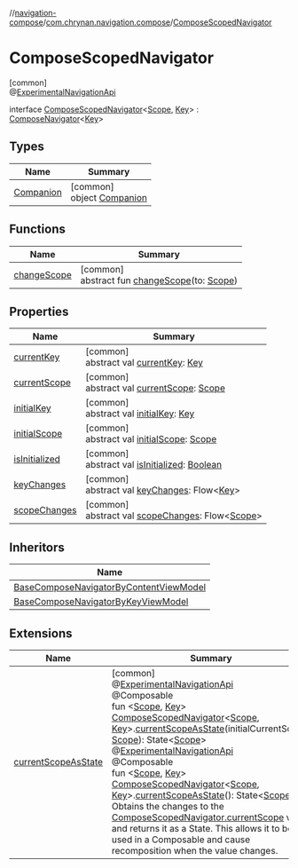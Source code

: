 //[navigation-compose](../../../index.md)/[com.chrynan.navigation.compose](../index.md)/[ComposeScopedNavigator](index.md)

# ComposeScopedNavigator

[common]\
@[ExperimentalNavigationApi](../-experimental-navigation-api/index.md)

interface [ComposeScopedNavigator](index.md)&lt;[Scope](index.md), [Key](index.md)&gt; : [ComposeNavigator](../-compose-navigator/index.md)&lt;[Key](index.md)&gt;

## Types

| Name | Summary |
|---|---|
| [Companion](-companion/index.md) | [common]<br>object [Companion](-companion/index.md) |

## Functions

| Name | Summary |
|---|---|
| [changeScope](change-scope.md) | [common]<br>abstract fun [changeScope](change-scope.md)(to: [Scope](index.md)) |

## Properties

| Name | Summary |
|---|---|
| [currentKey](../-compose-navigator/current-key.md) | [common]<br>abstract val [currentKey](../-compose-navigator/current-key.md): [Key](index.md) |
| [currentScope](current-scope.md) | [common]<br>abstract val [currentScope](current-scope.md): [Scope](index.md) |
| [initialKey](../-compose-navigator/initial-key.md) | [common]<br>abstract val [initialKey](../-compose-navigator/initial-key.md): [Key](index.md) |
| [initialScope](initial-scope.md) | [common]<br>abstract val [initialScope](initial-scope.md): [Scope](index.md) |
| [isInitialized](../-compose-navigator/is-initialized.md) | [common]<br>abstract val [isInitialized](../-compose-navigator/is-initialized.md): [Boolean](https://kotlinlang.org/api/latest/jvm/stdlib/kotlin/-boolean/index.html) |
| [keyChanges](../-compose-navigator/key-changes.md) | [common]<br>abstract val [keyChanges](../-compose-navigator/key-changes.md): Flow&lt;[Key](index.md)&gt; |
| [scopeChanges](scope-changes.md) | [common]<br>abstract val [scopeChanges](scope-changes.md): Flow&lt;[Scope](index.md)&gt; |

## Inheritors

| Name |
|---|
| [BaseComposeNavigatorByContentViewModel](../-base-compose-navigator-by-content-view-model/index.md) |
| [BaseComposeNavigatorByKeyViewModel](../-base-compose-navigator-by-key-view-model/index.md) |

## Extensions

| Name | Summary |
|---|---|
| [currentScopeAsState](../current-scope-as-state.md) | [common]<br>@[ExperimentalNavigationApi](../-experimental-navigation-api/index.md)<br>@Composable<br>fun &lt;[Scope](../current-scope-as-state.md), [Key](../current-scope-as-state.md)&gt; [ComposeScopedNavigator](index.md)&lt;[Scope](../current-scope-as-state.md), [Key](../current-scope-as-state.md)&gt;.[currentScopeAsState](../current-scope-as-state.md)(initialCurrentScope: [Scope](../current-scope-as-state.md)): State&lt;[Scope](../current-scope-as-state.md)&gt;<br>@[ExperimentalNavigationApi](../-experimental-navigation-api/index.md)<br>@Composable<br>fun &lt;[Scope](../current-scope-as-state.md), [Key](../current-scope-as-state.md)&gt; [ComposeScopedNavigator](index.md)&lt;[Scope](../current-scope-as-state.md), [Key](../current-scope-as-state.md)&gt;.[currentScopeAsState](../current-scope-as-state.md)(): State&lt;[Scope](../current-scope-as-state.md)&gt;<br>Obtains the changes to the [ComposeScopedNavigator.currentScope](current-scope.md) value and returns it as a State. This allows it to be used in a Composable and cause recomposition when the value changes. |

